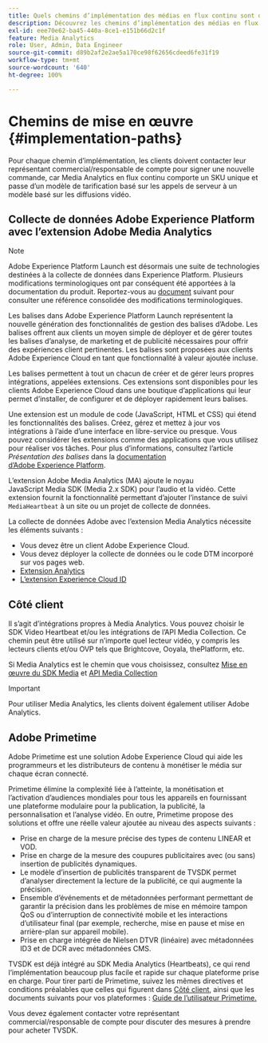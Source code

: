 ```yaml
---
title: Quels chemins d’implémentation des médias en flux continu sont disponibles ?
description: Découvrez les chemins d’implémentation des médias en flux continu Adobe, y compris la collecte de données Adobe Experience Platform.
exl-id: eee70e62-ba45-440a-8ce1-e151b66d2c1f
feature: Media Analytics
role: User, Admin, Data Engineer
source-git-commit: d89b2af2e2ae5a170ce98f62656cdeed6fe31f19
workflow-type: tm+mt
source-wordcount: '640'
ht-degree: 100%

---
```


# Chemins de mise en œuvre {#implementation-paths}

Pour chaque chemin d’implémentation, les clients doivent contacter leur représentant commercial/responsable de compte pour signer une nouvelle commande, car Media Analytics en flux continu comporte un SKU unique et passe d’un modèle de tarification basé sur les appels de serveur à un modèle basé sur les diffusions vidéo.

## Collecte de données Adobe Experience Platform avec l’extension Adobe Media Analytics

>[!NOTE]
>Adobe Experience Platform Launch est désormais une suite de technologies destinées à la collecte de données dans Experience Platform. Plusieurs modifications terminologiques ont par conséquent été apportées à la documentation du produit. Reportez-vous au [document](https://experienceleague.adobe.com/docs/experience-platform/tags/term-updates.html?lang=fr) suivant pour consulter une référence consolidée des modifications terminologiques.


Les balises dans Adobe Experience Platform Launch représentent la nouvelle génération des fonctionnalités de gestion des balises dʼAdobe. Les balises offrent aux clients un moyen simple de déployer et de gérer toutes les balises dʼanalyse, de marketing et de publicité nécessaires pour offrir des expériences client pertinentes. Les balises sont proposées aux clients Adobe Experience Cloud en tant que fonctionnalité à valeur ajoutée incluse.

Les balises permettent à tout un chacun de créer et de gérer leurs propres intégrations, appelées extensions. Ces extensions sont disponibles pour les clients Adobe Experience Cloud dans une boutique dʼapplications qui leur permet dʼinstaller, de configurer et de déployer rapidement leurs balises.

Une extension est un module de code (JavaScript, HTML et CSS) qui étend les fonctionnalités des balises. Créez, gérez et mettez à jour vos intégrations à l’aide d’une interface en libre-service ou presque. Vous pouvez considérer les extensions comme des applications que vous utilisez pour réaliser vos tâches. Pour plus d’informations, consultez l’article *Présentation des balises* dans la [documentation d’Adobe Experience Platform](https://experienceleague.adobe.com/docs/experience-platform/tags/home.html?lang=fr).

L’extension Adobe Media Analytics (MA) ajoute le noyau JavaScript Media SDK (Media 2.x SDK) pour l’audio et la vidéo. Cette extension fournit la fonctionnalité permettant d’ajouter l’instance de suivi `MediaHeartbeat` à un site ou un projet de collecte de données.

La collecte de données Adobe avec l’extension Media Analytics nécessite les éléments suivants :
* Vous devez être un client Adobe Experience Cloud.
* Vous devez déployer la collecte de données ou le code DTM incorporé sur vos pages web.
* [Extension Analytics](https://experienceleague.adobe.com/docs/experience-platform/tags/extensions/adobe/analytics/overview.html?lang=fr)
* [L’extension Experience Cloud ID](https://experienceleague.adobe.com/docs/experience-platform/tags/extensions/adobe/id-service/overview.html?lang=fr)


## Côté client

Il s’agit d’intégrations propres à Media Analytics. Vous pouvez choisir le SDK Video Heartbeat et/ou les intégrations de l’API Media Collection. Ce chemin peut être utilisé sur n’importe quel lecteur vidéo, y compris les lecteurs clients et/ou OVP tels que Brightcove, Ooyala, thePlatform, etc.

Si Media Analytics est le chemin que vous choisissez, consultez [Mise en œuvre du SDK Media](/help/sdk-implement/setup/setup-overview.md) et [API Media Collection](/help/media-collection-api/mc-api-overview.md)

>[!IMPORTANT]
>Pour utiliser Media Analytics, les clients doivent également utiliser Adobe Analytics.

## Adobe Primetime

Adobe Primetime est une solution Adobe Experience Cloud qui aide les programmeurs et les distributeurs de contenu à monétiser le média sur chaque écran connecté.

Primetime élimine la complexité liée à l’atteinte, la monétisation et l’activation d’audiences mondiales pour tous les appareils en fournissant une plateforme modulaire pour la publication, la publicité, la personnalisation et l’analyse vidéo. En outre, Primetime propose des solutions et offre une réelle valeur ajoutée au niveau des aspects suivants :

* Prise en charge de la mesure précise des types de contenu LINEAR et VOD.
* Prise en charge de la mesure des coupures publicitaires avec (ou sans) insertion de publicités dynamiques.
* Le modèle d’insertion de publicités transparent de TVSDK permet d’analyser directement la lecture de la publicité, ce qui augmente la précision.
* Ensemble d’événements et de métadonnées performant permettant de garantir la précision dans les problèmes de mise en mémoire tampon QoS ou d’interruption de connectivité mobile et les interactions d’utilisateur final (par exemple, recherche, mise en pause et mise en arrière-plan sur appareil mobile).
* Prise en charge intégrée de Nielsen DTVR (linéaire) avec métadonnées ID3 et de DCR avec métadonnées CMS.


TVSDK est déjà intégré au SDK Media Analytics (Heartbeats), ce qui rend l’implémentation beaucoup plus facile et rapide sur chaque plateforme prise en charge. Pour tirer parti de Primetime, suivez les mêmes directives et conditions préalables que celles qui figurent dans [Côté client](/help/intro-to-ava/implementation-paths/client-side-path.md), ainsi que les documents suivants pour vos plateformes : [Guide de l’utilisateur Primetime.](https://helpx.adobe.com/fr/support/primetime.html)

Vous devez également contacter votre représentant commercial/responsable de compte pour discuter des mesures à prendre pour acheter TVSDK.

